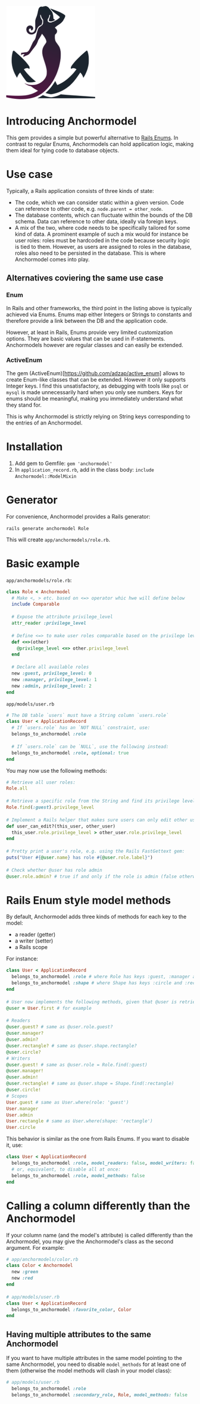 <img src="logo.svg" height=250 alt="Anchormodel logo"/>

# Introducing Anchormodel

This gem provides a simple but powerful alternative to [Rails
Enums](https://api.rubyonrails.org/v7.0/classes/ActiveRecord/Enum.html). In
contrast to regular Enums, Anchormodels can hold application logic, making them
ideal for tying code to database objects.

# Use case

Typically, a Rails application consists of three kinds of state:

- The code, which we can consider static within a given version. Code can
  reference to other code, e.g. `node.parent = other_node`.
- The database contents, which can fluctuate within the bounds of the DB schema.
  Data can reference to other data, ideally via foreign keys.
- A mix of the two, where code needs to be specifically tailored for some kind
  of data. A prominent example of such a mix would for instance be user roles:
  roles must be hardcoded in the code because security logic is tied to them.
  However, as users are assigned to roles in the database, roles also need to be
  persisted in the database. This is where Anchormodel comes into play.

## Alternatives coviering the same use case

### Enum

In Rails and other frameworks, the third point in the listing above is typically
achieved via Enums. Enums map either Integers or Strings to constants and
therefore provide a link between the DB and the application code.

However, at least in Rails, Enums provide very limited customization options.
They are basic values that can be used in if-statements. Anchormodels however
are regular classes and can easily be extended.

### ActiveEnum

The gem (ActiveEnum)[https://github.com/adzap/active_enum] allows to create
Enum-like classes that can be extended. However it only supports Integer keys. I
find this unsatisfactory, as debugging with tools like `psql` or `mysql` is made
unnecessarily hard when you only see numbers. Keys for enums should be
meaningful, making you immediately understand what they stand for.

This is why Anchormodel is strictly relying on String keys corresponding to the
entries of an Anchormodel.


# Installation

1. Add gem to Gemfile: `gem 'anchormodel'`
2. In `application_record.rb`, add in the class body: `include Anchormodel::ModelMixin`

# Generator

For convenience, Anchormodel provides a Rails generator:

`rails generate anchormodel Role`

This will create `app/anchormodels/role.rb`.

# Basic example

`app/anchormodels/role.rb`:

```ruby
class Role < Anchormodel
  # Make <, > etc. based on <=> operator whic hwe will define below
  include Comparable

  # Expose the attribute privilege_level
  attr_reader :privilege_level

  # Define <=> to make user roles comparable based on the privilege level
  def <=>(other)
    @privilege_level <=> other.privilege_level
  end

  # Declare all available roles
  new :guest, privilege_level: 0
  new :manager, privilege_level: 1
  new :admin, privilege_level: 2
end
```

`app/models/user.rb`

```ruby
# The DB table `users` must have a String column `users.role`
class User < ApplicationRecord
  # If `users.role` has an `NOT NULL` constraint, use:
  belongs_to_anchormodel :role

  # If `users.role` can be `NULL`, use the following instead:
  belongs_to_anchormodel :role, optional: true
end
```

You may now use the following methods:

```ruby
# Retrieve all user roles:
Role.all

# Retrieve a specific role from the String and find its privilege level
Role.find(:guest).privilege_level

# Implement a Rails helper that makes sure users can only edit other users that have a lower privilege level than themselves
def user_can_edit?(this_user, other_user)
  this_user.role.privilege_level > other_user.role.privilege_level
end

# Pretty print a user's role, e.g. using the Rails FastGettext gem:
puts("User #{@user.name} has role #{@user.role.label}")

# Check whether @user has role admin
@user.role.admin? # true if and only if the role is admin (false otherwise)
```

# Rails Enum style model methods

By default, Anchormodel adds three kinds of methods for each key to the model:

- a reader (getter)
- a writer (setter)
- a Rails scope

For instance:

```ruby
class User < ApplicationRecord
  belongs_to_anchormodel :role # where Role has keys :guest, :manager and :admin
  belongs_to_anchormodel :shape # where Shape has keys :circle and :rectangle
end

# User now implements the following methods, given that @user is retrieved as follows:
@user = User.first # for example

# Readers
@user.guest? # same as @user.role.guest?
@user.manager?
@user.admin?
@user.rectangle? # same as @user.shape.rectangle?
@user.circle?
# Writers
@user.guest! # same as @user.role = Role.find(:guest)
@user.manager!
@user.admin!
@user.rectangle! # same as @user.shape = Shape.find(:rectangle)
@user.circle!
# Scopes
User.guest # same as User.where(role: 'guest')
User.manager
User.admin
User.rectangle # same as User.where(shape: 'rectangle')
User.circle
```

This behavior is similar as the one from Rails Enums. If you want to disable it, use:

```ruby
class User < ApplicationRecord
  belongs_to_anchormodel :role, model_readers: false, model_writers: false, model_scopes: false
  # or, equivalent, to disable all at once:
  belongs_to_anchormodel :role, model_methods: false
end
```

# Calling a column differently than the Anchormodel

If your column name (and the model's attribute) is called differently than the Anchormodel, you may give the Anchormodel's class as the second argument. For example:

```ruby
# app/anchormodels/color.rb
class Color < Anchormodel
  new :green
  new :red
end

# app/models/user.rb
class User < ApplicationRecord
  belongs_to_anchormodel :favorite_color, Color
end
```

## Having multiple attributes to the same Anchormodel

If you want to have multiple attributes in the same model pointing to the same Anchormodel, you need to disable `model_methods` for at least one of them (otherwise the model methods will clash in your model class):

```ruby
# app/models/user.rb
  belongs_to_anchormodel :role
  belongs_to_anchormodel :secondary_role, Role, model_methods: false
```